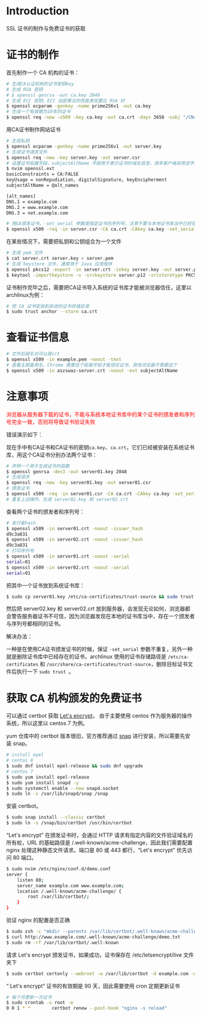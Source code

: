 # Introduction

SSL 证书的制作与免费证书的获取

# 证书的制作

首先制作一个 CA 机构的证书：

```bash
# 生成CA认证机构的证书密钥key
# 生成 RSA 密钥
# $ openssl genrsa -out ca.key 2048
# 生成 ECC 密钥，ECC 加密算法的性能表现要比 RSA 好
$ openssl ecparam -genkey -name prime256v1 -out ca.key
# 生成一个有效期为10年的证书
$ openssl req -new -x509 -key ca.key -out ca.crt -days 3650 -subj "/CN=www.aszswaz.cn" -addext "subjectAltName = DNS:www.aszswaz.cn"
```

用CA证书制作网站证书

```bash
# 生成私钥
$ openssl ecparam -genkey -name prime256v1 -out server.key
# 生成证书请求文件
$ openssl req -new -key server.key -out server.csr
# 设置证书拓展字段，subjectAltName 字段用于表示证书的域名信息，很多客户端采用该字段来验证证书的有效性
$ nvim openssl.ext
basicConstraints = CA:FALSE
keyUsage = nonRepudiation, digitalSignature, keyEncipherment
subjectAltName = @alt_names

[alt_names]
DNS.1 = example.com
DNS.2 = www.example.com
DNS.3 = net.example.com

# 用CA颁发证书，-set_serial 参数是指定证书的序列号，注意不要与本地证书库当中已经存在的证书的序列号相同，具体原因在下面的“注意事项”当中讲解
$ openssl x509 -req -in server.csr -CA ca.crt -CAkey ca.key -set_serial 01 -out server.crt -days 3650 -extfile openssl.ext
```

在某些情况下，需要把私钥和公钥组合为一个文件

```bash
# 生成 pem 文件
$ cat server.crt server.key > server.pem
# 生成 keystore 文件，通常用于 Java 应用程序
$ openssl pkcs12 -export -in server.crt -inkey server.key -out server.p12
$ keytool -importkeystore -v -srckeystore server.p12 -srcstoretype PKCS12 -destkeystore server.keystore -deststoretype PKCS12
```

证书制作完毕之后，需要把CA证书导入系统的证书库才能被浏览器信任，这里以archlinux为例：

```bash
# 把 CA 证书安装到系统的证书存储目录
$ sudo trust anchor --store ca.crt
```

# 查看证书信息

```bash
# 文件后缀名也可以是crt
$ openssl x509 -in example.pem -noout -text
# 查看主题备用名，Chrome 需要这个拓展字段才能信任证书，其他浏览器不需要这个
$ openssl x509 -in aszswaz-server.crt -noout -ext subjectAltName
```

# 注意事项

<font color="red">浏览器从服务器下载的证书，不能与系统本地证书库中的某个证书的颁发者和序列号完全一致，否则将导致证书验证失败</font>

错误演示如下：

现在手中有CA证书和CA证书的密钥`ca.key`、`ca.crt`，它们已经被安装在系统证书库，用这个CA证书分别办法两个证书：

```bash
# 声明一个用于生成证书的函数
$ openssl genrsa -des3 -out server01.key 2048
# 生成请求
$ openssl req -new -key server01.key -out server01.csr
# 颁发证书
$ openssl x509 -req -in server01.csr -CA ca.crt -CAkey ca.key -set_serial 01 -out server01.crt -days 3650
# 重复上述操作，生成 server02.key 和 server02.crt
```

查看两个证书的颁发者和序列号：

```bash
# 发行者hash
$ openssl x509 -in server01.crt -noout -issuer_hash
d9c3a831
$ openssl x509 -in server02.crt -noout -issuer_hash
d9c3a831
# 打印序列号
$ openssl x509 -in server01.crt -noout -serial
serial=01
$ openssl x509 -in server02.crt -noout -serial
serial=01
```

把其中一个证书放到系统证书库：

```bash
$ sudo cp server01.key /etc/ca-certificates/trust-source && sudo trust extract-compat
```

然后把 server02.key 和 server02.crt 放到服务器，会发现无论如何，浏览器都会警告服务器证书不可信，因为浏览器发现在本地的证书库当中，存在一个颁发者与序列号都相同的证书。

解决办法：

一种是在使用CA证书颁发证书的时候，保证 `-set_serial` 参数不重复，另外一种就是删除证书库中已经存在的证书，archlinux 使用的证书存储路径是 `/etc/ca-certificates` 和 `/usr/share/ca-certificates/trust-source`，删除目标证书文件后执行一下 `sudo trust `。

# 获取 CA 机构颁发的免费证书

可以通过 certbot 获取 [Let's encrypt](https://letsencrypt.org/)， 由于主要使用 centos 作为服务器的操作系统，所以这里以 centos 7 为例。

yum 仓库中的 certbot 版本很旧，官方推荐通过 [snap](https://snapcraft.io/) 进行安装，所以需要先安装 snap。

```bash
# install epel
# centos 8
$ sudo dnf install epel-release && sudo dnf upgrade
# centos 7
$ sudo yum install epel-release
$ sudo yum install snapd -y
$ sudo systemctl enable --now snapd.socket
$ sudo ln -s /var/lib/snapd/snap /snap
```

安装 certbot。

```bash
$ sudo snap install --classic certbot
$ sudo ln -s /snap/bin/certbot /usr/bin/certbot
```

“Let's encrypt” 在颁发证书时，会通过 HTTP 请求有指定内容的文件验证域名的所有权，URL 的基础路径是 /.well-known/acme-challenge，因此我们需要配置 nginx 处理这种静态文件请求。端口是 80 或 443 都行，“Let's encrypt” 优先访问 80 端口。

```bash
$ sudo nvim /etc/nginx/conf.d/demo.conf
server {
    listen 80;
    server_name example.com www.example.com;
    location /.well-known/acme-challenge/ {
        root /var/lib/certbot/;
    }
}
```

验证 nginx 的配置是否正确

```bash
$ sudo zsh -c "mkdir --parents /var/lib/certbot/.well-known/acme-challenge && echo 'Hello World' >> /var/lib/certbot/.well-known/acme-challenge/demo.txt"
$ curl http://www.example.com/.well-known/acme-challenge/demo.txt
$ sudo rm -rf /var/lib/certbot/.well-known
```

请求 Let's encrypt 颁发证书，如果成功，证书保存在 /etc/letsencrypt/live 文件夹下

```bash
$ sudo certbot certonly --webroot -w /var/lib/certbot -d example.com -d www.example.com
```

“ Let's encrypt” 证书的有效期是 90 天，因此需要使用 cron 定期更新证书

```bash
# 每个月更新一次证书
$ sudo crontab -u root -e
0 0 1 * *        certbot renew --post-hook "nginx -s reload"
```

